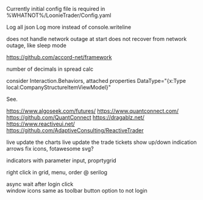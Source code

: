 ﻿Currently initial config file is required
in %WHATNOT%/LoonieTrader/Config.yaml

Log all json
Log more instead of console.writeline

does not handle network outage at start
does not recover from network outage, like sleep mode


https://github.com/accord-net/framework

number of decimals in spread calc

consider Interaction.Behaviors, attached properties DataType="{x:Type local:CompanyStructureItemViewModel}"

See.

https://www.algoseek.com/futures/
https://www.quantconnect.com/
https://github.com/QuantConnect
https://dragablz.net/
https://www.reactiveui.net/
https://github.com/AdaptiveConsulting/ReactiveTrader


live update the charts
live update the trade tickets
show up/down indication arrows
fix icons, fotawesome svg?

indicators with parameter input, proprtygrid

right click in grid, menu,  order @
serilog

async wait after login click	
window icons same as toolbar button
option to not login